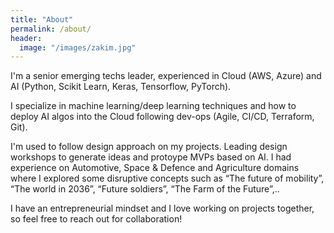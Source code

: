 ```yaml
---
title: "About"
permalink: /about/
header:
  image: "/images/zakim.jpg"
---
```


I'm a senior emerging techs leader, experienced in Cloud (AWS, Azure) and AI (Python, Scikit Learn, Keras, Tensorflow, PyTorch). 

I specialize in machine learning/deep learning techniques and how to deploy AI algos into the Cloud following dev-ops (Agile, CI/CD, Terraform, Git). 

I'm used to follow design approach on my projects. Leading design workshops to generate ideas and protoype MVPs based on AI.
I had experience on Automotive, Space & Defence and Agriculture domains where I explored some disruptive concepts such as “The future of mobility”, “The world in 2036”, “Future soldiers”, “The Farm of the Future”,..

I have an entrepreneurial mindset and I love working on projects together, so feel free to reach out for collaboration! 
